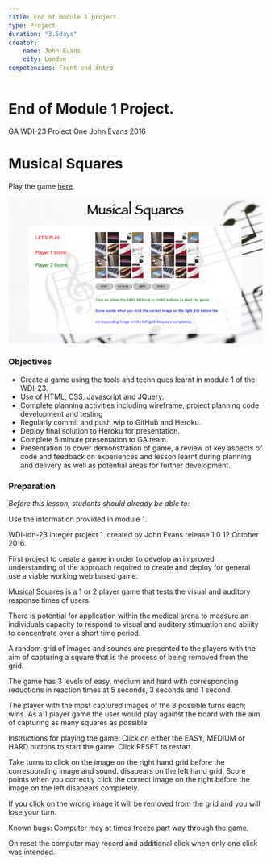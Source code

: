 ```yaml
---
title: End of module 1 project.
type: Project
duration: "3.5days"
creator:
    name: John Evans
    city: London
competencies: Front-end intro
---
```


# End of Module 1 Project.

GA WDI-23 Project One John Evans 2016


# Musical Squares

Play the game [here](https://lit-hollows-13153.herokuapp.com/)

![Musical Squares](./images/musical_sq_screenShot.png)


### Objectives

- Create a game using the tools and techniques learnt in module 1 of the WDI-23.
- Use of HTML, CSS, Javascript and JQuery.
- Complete planning activities including wireframe, project planning code development and testing
- Regularly commit and push wip to GitHub and Heroku.
- Deploy final solution to Heroku for presentation.
- Complete 5 minute presentation to GA team.
- Presentation to cover demonstration of game, a review of key aspects of code and feedback on experiences and lesson learnt during planning and delivery as well as potential areas for further development.

### Preparation
*Before this lesson, students should already be able to:*

Use the information provided in module 1.

WDI-idn-23 integer project 1. created by John Evans release 1.0 12 October 2016.

First project to create a game in order to develop an improved understanding of the approach required to create and deploy for general use a viable working web based game.

Musical Squares is a 1 or 2 player game that tests the visual and auditory response times of users.

There is potential for application within the medical arena to measure an individuals capacity to respond to visual and auditory stimuation and abliity to concentrate over a short time period.

A random grid of images and sounds are presented to the players with the aim of capturing a square that is the process of being removed from the grid.

The game has 3 levels of easy, medium and hard with corresponding reductions in reaction times at 5 seconds, 3 seconds and 1 second.

The player with the most captured images of the 8 possible turns each; wins. As a 1 player game the user would play against the board with the aim of capturing as many squares as possible.

Instructions for playing the game: Click on either the EASY, MEDIUM or HARD buttons to start the game. Click RESET to restart.

Take turns to click on the image on the right hand grid before the corresponding image and sound. disapears on the left hand grid. Score points when you correctly click the correct image on the right before the image on the left disapears completely.

If you click on the wrong image it will be removed from the grid and you will lose your turn.

Known bugs: Computer may at times freeze part way through the game.

On reset the computer may record and additional click when only one click was intended.
